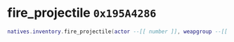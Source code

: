 # fire_projectile `0x195A4286`

```lua
natives.inventory.fire_projectile(actor --[[ number ]], weapgroup --[[ string ]], _unk2 --[[ integer ]], origin --[[ vector3 ]], target --[[ vector3 ]])
```